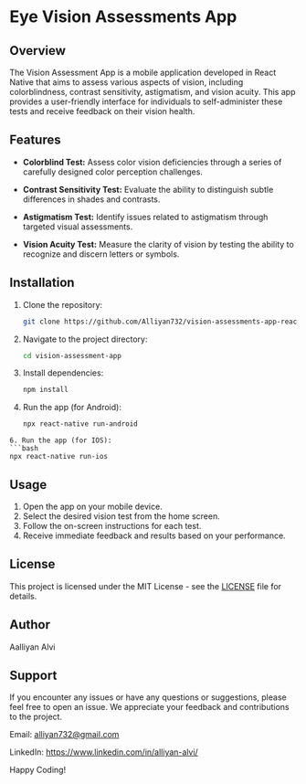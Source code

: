 # Eye Vision Assessments App

## Overview

The Vision Assessment App is a mobile application developed in React Native that aims to assess various aspects of vision, including colorblindness, contrast sensitivity, astigmatism, and vision acuity. This app provides a user-friendly interface for individuals to self-administer these tests and receive feedback on their vision health.

## Features

- **Colorblind Test:** Assess color vision deficiencies through a series of carefully designed color perception challenges.

- **Contrast Sensitivity Test:** Evaluate the ability to distinguish subtle differences in shades and contrasts.

- **Astigmatism Test:** Identify issues related to astigmatism through targeted visual assessments.

- **Vision Acuity Test:** Measure the clarity of vision by testing the ability to recognize and discern letters or symbols.

## Installation

1. Clone the repository:

   ```bash
   git clone https://github.com/Alliyan732/vision-assessments-app-reactnative
   ```

2. Navigate to the project directory:
   ```bash
   cd vision-assessment-app
   ```
3. Install dependencies:
   ```bash
   npm install
   ```
5. Run the app (for Android):
   ```bash
   npx react-native run-android
  ```
6. Run the app (for IOS):
  ```bash
  npx react-native run-ios
  ```

## Usage

1. Open the app on your mobile device.
2. Select the desired vision test from the home screen.
3. Follow the on-screen instructions for each test.
4. Receive immediate feedback and results based on your performance.

## License

This project is licensed under the MIT License - see the [LICENSE](LICENSE) file for details.

## Author

Aalliyan Alvi

## Support
If you encounter any issues or have any questions or suggestions, please feel free to open an issue. We appreciate your feedback and contributions to the project.

Email: alliyan732@gmail.com

LinkedIn: https://www.linkedin.com/in/alliyan-alvi/

Happy Coding!

